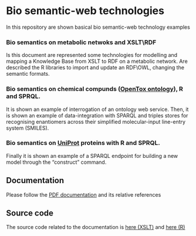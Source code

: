 # Bio semantic-web technologies
In this repository are shown basical bio semantic-web technology examples

### Bio semantics on metabolic netwoks and XSLT\RDF
Is this document are represented some technologies for modelling and mapping a Knowledge Base from XSLT to RDF on a metabolic network. Are described the R libraries to import and update an RDF\OWL, changing the semantic formats.

### Bio semantics on chemical compunds ([OpenTox ontology](http://ambit.sourceforge.net/download_ontologyservice.html)), R and SPRQL.
It is shown an example of interrogation of an ontology web service. Then, it is shown an example of data-integration with SPARQL and triples stores for recognising enantiomers across their simplified molecular-input line-entry system (SMILES).

### Bio semantics on [UniProt](http://www.uniprot.org/) proteins with R and SPRQL.
Finally it is shown an example of a SPARQL endpoint for building a new model through the “construct” command.


## Documentation
Please follow the
[PDF documentation](https://github.com/lodeguns/BioSemanticTech/blob/master/Bio%20Semantic%20%20Source%20Code.R) and its relative references
## Source code
The source code related to the documentation is  [here (XSLT)](https://github.com/lodeguns/BioSemanticTech/tree/master/KEGG%20XSLT) and [here (R)](https://github.com/lodeguns/BioSemanticTech/blob/master/Bio%20Semantic%20%20Source%20Code.R)
